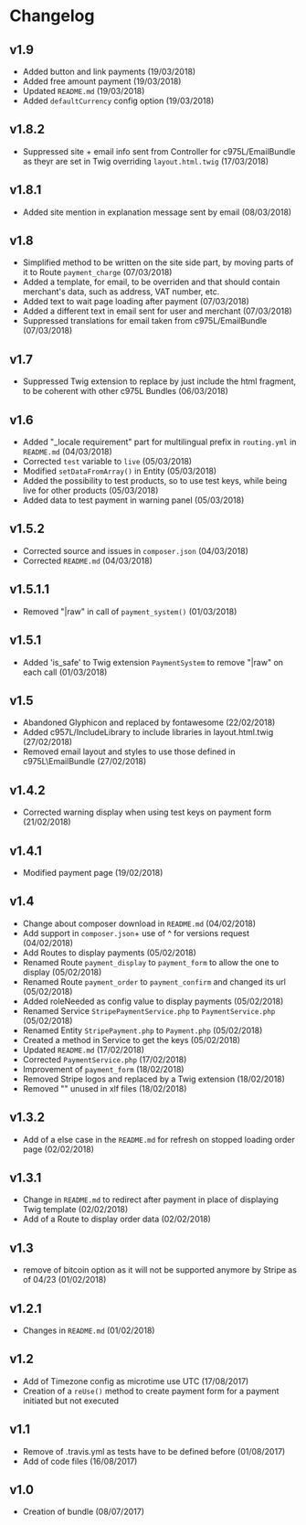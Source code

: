 # Changelog

v1.9
----
- Added button and link payments (19/03/2018)
- Added free amount payment (19/03/2018)
- Updated `README.md` (19/03/2018)
- Added `defaultCurrency` config option (19/03/2018)

v1.8.2
------
- Suppressed site + email info sent from Controller for c975L/EmailBundle as theyr are set in Twig overriding `layout.html.twig` (17/03/2018)

v1.8.1
------
- Added site mention in explanation message sent by email (08/03/2018)

v1.8
----
- Simplified method to be written on the site side part, by moving parts of it to Route `payment_charge` (07/03/2018)
- Added a template, for email, to be overriden and that should contain merchant's data, such as address, VAT number, etc.
- Added text to wait page loading after payment (07/03/2018)
- Added a different text in email sent for user and merchant (07/03/2018)
- Suppressed translations for email taken from c975L/EmailBundle (07/03/2018)

v1.7
----
- Suppressed Twig extension to replace by just include the html fragment, to be coherent with other c975L Bundles (06/03/2018)

v1.6
----
- Added "_locale requirement" part for multilingual prefix in `routing.yml` in `README.md` (04/03/2018)
- Corrected `test` variable to `live` (05/03/2018)
- Modified `setDataFromArray()` in Entity (05/03/2018)
- Added the possibility to test products, so to use test keys, while being live for other products (05/03/2018)
- Added data to test payment in warning panel (05/03/2018)

v1.5.2
------
- Corrected source and issues in `composer.json` (04/03/2018)
- Corrected `README.md` (04/03/2018)

v1.5.1.1
--------
- Removed "|raw" in call of `payment_system()` (01/03/2018)

v1.5.1
------
- Added 'is_safe' to Twig extension `PaymentSystem` to remove "|raw" on each call (01/03/2018)

v1.5
----
- Abandoned Glyphicon and replaced by fontawesome (22/02/2018)
- Added c957L/IncludeLibrary to include libraries in layout.html.twig (27/02/2018)
- Removed email layout and styles to use those defined in c975L\EmailBundle (27/02/2018)

v1.4.2
------
- Corrected warning display when using test keys on payment form (21/02/2018)

v1.4.1
------
- Modified payment page (19/02/2018)

v1.4
----
- Change about composer download in `README.md` (04/02/2018)
- Add support in `composer.json`+ use of ^ for versions request (04/02/2018)
- Add Routes to display payments (05/02/2018)
- Renamed Route `payment_display`  to `payment_form` to allow the one to display (05/02/2018)
- Renamed Route `payment_order`  to `payment_confirm` and changed its url (05/02/2018)
- Added roleNeeded as config value to display payments (05/02/2018)
- Renamed Service `StripePaymentService.php` to `PaymentService.php` (05/02/2018)
- Renamed Entity `StripePayment.php` to `Payment.php` (05/02/2018)
- Created a method in Service to get the keys (05/02/2018)
- Updated `README.md` (17/02/2018)
- Corrected `PaymentService.php` (17/02/2018)
- Improvement of `payment_form` (18/02/2018)
- Removed Stripe logos and replaced by a Twig extension (18/02/2018)
- Removed "<![CDATA[]]>" unused in xlf files (18/02/2018)

v1.3.2
------
- Add of a else case in the `README.md` for refresh on stopped loading order page (02/02/2018)

v1.3.1
------
- Change in `README.md` to redirect after payment in place of displaying Twig template (02/02/2018)
- Add of a Route to display order data (02/02/2018)

v1.3
----
- remove of bitcoin option as it will not be supported anymore by Stripe as of 04/23 (01/02/2018)

v1.2.1
------
- Changes in `README.md` (01/02/2018)

v1.2
----
- Add of Timezone config as microtime use UTC (17/08/2017)
- Creation of a `reUse()` method to create payment form for a payment initiated but not executed

v1.1
----
- Remove of .travis.yml as tests have to be defined before (01/08/2017)
- Add of code files (16/08/2017)

v1.0
----
- Creation of bundle (08/07/2017)
